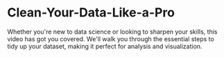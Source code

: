 # Clean-Your-Data-Like-a-Pro
Whether you're new to data science or looking to sharpen your skills, this video has got you covered. We'll walk you through the essential steps to tidy up your dataset, making it perfect for analysis and visualization.
